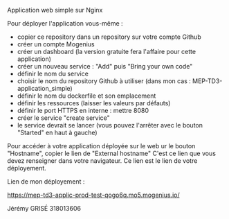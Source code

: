 Application web simple sur Nginx 

Pour déployer l'application vous-même :
- copier ce repository dans un repository sur votre compte Github
- créer un compte Mogenius
- créer un dashboard (la version gratuite fera l'affaire pour cette application)
- créer un nouveau service : "Add" puis "Bring your own code"
- définir le nom du service
- choisir le nom du repository Github à utiliser (dans mon cas : MEP-TD3-application_simple)
- définir le nom du dockerfile et son emplacement
- définir les ressources (laisser les valeurs par défauts)
- définir le port HTTPS en interne : mettre 8080
- créer le service "create service"
- le service devrait se lancer (vous pouvez l'arrêter avec le bouton "Started" en haut à gauche)

Pour accéder à votre application déployée sur le web ur le bouton "Hostname", copier le lien de "External hostname"
C'est ce lien que vous devez renseigner dans votre navigateur.
Ce lien est le lien de votre déployement.

Lien de mon déployement : 

https://mep-td3-applic-prod-test-qogo6q.mo5.mogenius.io/

Jérémy GRISÉ 318013606
